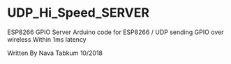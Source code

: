# UDP_Hi_Speed_SERVER
ESP8266 GPIO Server
Arduino code for ESP8266 / UDP sending GPIO over wireless
Within 1ms latency

Written By Nava Tabkum 10/2018

